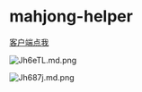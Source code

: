 # mahjong-helper

[客户端点我](https://github.com/EndlessCheng/mahjong-helper-gui)

![Jh6eTL.md.png](https://t1.picb.cc/uploads/2018/09/26/Jh6eTL.md.png)

![Jh687j.md.png](https://t1.picb.cc/uploads/2018/09/26/Jh687j.md.png)
